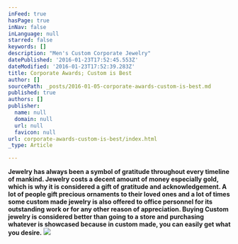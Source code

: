 ```yaml
---
inFeed: true
hasPage: true
inNav: false
inLanguage: null
starred: false
keywords: []
description: "Men's Custom Corporate Jewelry"
datePublished: '2016-01-23T17:52:45.553Z'
dateModified: '2016-01-23T17:52:39.283Z'
title: Corporate Awards; Custom is Best
author: []
sourcePath: _posts/2016-01-05-corporate-awards-custom-is-best.md
published: true
authors: []
publisher:
  name: null
  domain: null
  url: null
  favicon: null
url: corporate-awards-custom-is-best/index.html
_type: Article

---
```

**Jewelry has always been a symbol of gratitude throughout every timeline of mankind. Jewelry costs a decent amount of money especially gold, which is why it is considered a gift of gratitude and acknowledgement. A lot of people gift precious ornaments to their loved ones and a lot of times some custom made jewelry is also offered to office personnel for its outstanding work or for any other reason of appreciation. Buying Custom jewelry is considered better than going to a store and purchasing whatever is showcased because in custom made, you can easily get what you desire.**
![](https://s3-us-west-2.amazonaws.com/the-grid-img/p/b576714fdd6b9210fdd8bb7fb71048a52e91e655.jpg)